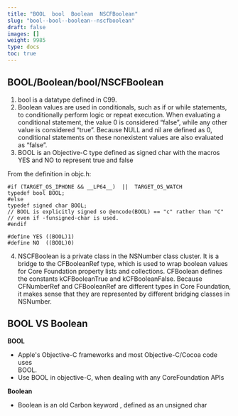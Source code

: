 ```yaml
---
title: "BOOL  bool  Boolean  NSCFBoolean"
slug: "bool--bool--boolean--nscfboolean"
draft: false
images: []
weight: 9985
type: docs
toc: true
---
```


## BOOL/Boolean/bool/NSCFBoolean
 1. bool is a datatype defined in C99. 
 2. Boolean values are used in conditionals, such as if or while
        statements, to conditionally perform logic or repeat execution. When
        evaluating a conditional statement, the value 0 is considered
        “false”, while any other value is considered “true”. Because NULL
        and nil are defined as 0, conditional statements on these
        nonexistent values are also evaluated as “false”.
 3. BOOL is an Objective-C type defined as signed char with the macros
        YES and NO to represent true and false

From the definition in objc.h:

    #if (TARGET_OS_IPHONE && __LP64__)  ||  TARGET_OS_WATCH
    typedef bool BOOL;
    #else
    typedef signed char BOOL; 
    // BOOL is explicitly signed so @encode(BOOL) == "c" rather than "C" 
    // even if -funsigned-char is used.
    #endif
    
    #define YES ((BOOL)1)
    #define NO  ((BOOL)0)

 4. NSCFBoolean is a private class in the NSNumber class cluster. It is
    a bridge to the CFBooleanRef type, which is used to wrap boolean
    values for Core Foundation property lists and collections. CFBoolean
    defines the constants kCFBooleanTrue and kCFBooleanFalse. Because
    CFNumberRef and CFBooleanRef are different types in Core Foundation,
    it makes sense that they are represented by different bridging
    classes in NSNumber.



## BOOL VS Boolean
**BOOL**

 - Apple's Objective-C frameworks and most Objective-C/Cocoa code uses  
   BOOL.
 - Use BOOL in objective-C, when dealing with any CoreFoundation    APIs

**Boolean**

 - Boolean is an old Carbon keyword , defined as an unsigned char

